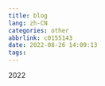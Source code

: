 ```yaml
---
title: blog
lang: zh-CN
categories: other
abbrlink: c0155143
date: 2022-08-26 14:09:13
tags:
---
```


2022